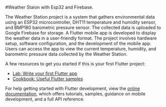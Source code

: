 #Weather Staion with Esp32 and Firebase.

The Weather Station project is a system that gathers environmental data using an ESP32 microcontroller, DHT11 temperature and humidity sensor, and BMP180 barometric pressure sensor. The collected data is uploaded to Google Firebase for storage. A Flutter mobile app is developed to display the weather data in a user-friendly format. The project involves hardware setup, software configuration, and the development of the mobile app. Users can access the app to view the current temperature, humidity, and barometric pressure data collected by the Weather Station.

A few resources to get you started if this is your first Flutter project:

- [Lab: Write your first Flutter app](https://docs.flutter.dev/get-started/codelab)
- [Cookbook: Useful Flutter samples](https://docs.flutter.dev/cookbook)

For help getting started with Flutter development, view the
[online documentation](https://docs.flutter.dev/), which offers tutorials,
samples, guidance on mobile development, and a full API reference.
